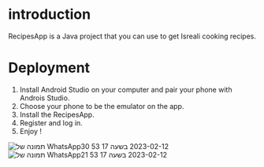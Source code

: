 # introduction
RecipesApp is a Java project that you can use to get Isreali cooking recipes.

# Deployment
1. Install Android Studio on your computer and pair your phone with Androis Studio.
2. Choose your phone to be the emulator on the app.
3. Install the RecipesApp.
4. Register and log in.
5. Enjoy !

![תמונה של WhatsApp‏ 2023-02-12 בשעה 17 53 30](https://user-images.githubusercontent.com/95864976/218323339-62c2dd45-b340-40d4-818c-e322973b2b25.jpg) ![תמונה של WhatsApp‏ 2023-02-12 בשעה 17 53 21](https://user-images.githubusercontent.com/95864976/218323395-06409f85-4a6c-4080-8c97-cca90e9ed179.jpg)


